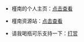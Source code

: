 * 槿南的个人主页：[点击查看](https://jinnan11.repl.co)

* 槿南资源站：[点击查看](https://jnpan.repl.co/)

* 请我喝瓶可乐支持一下：[打赏](https://flowus.cn/share/31646873-4314-4769-8d66-84c37398d72e)
